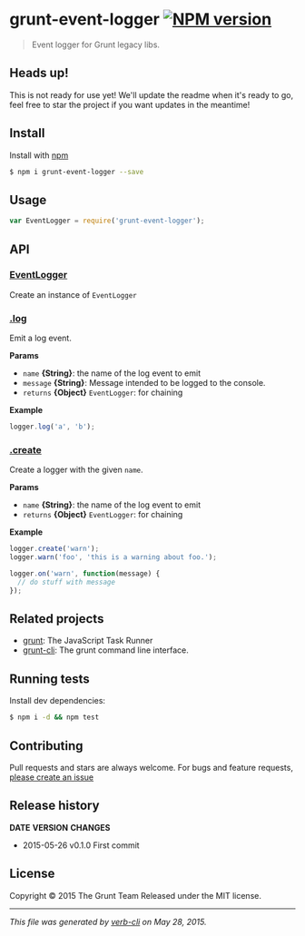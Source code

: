 # grunt-event-logger [![NPM version](https://badge.fury.io/js/grunt-event-logger.svg)](http://badge.fury.io/js/grunt-event-logger)

> Event logger for Grunt legacy libs.

## Heads up!

This is not ready for use yet! We'll update the readme when it's ready to go, feel free to star the project if you want updates in the meantime!

## Install

Install with [npm](https://www.npmjs.com/)

```sh
$ npm i grunt-event-logger --save
```

## Usage

```js
var EventLogger = require('grunt-event-logger');
```

## API

### [EventLogger](index.js#L19)

Create an instance of `EventLogger`

### [.log](index.js#L33)

Emit a log event.

**Params**

* `name` **{String}**: the name of the log event to emit
* `message` **{String}**: Message intended to be logged to the console.
* `returns` **{Object}** `EventLogger`: for chaining

**Example**

```js
logger.log('a', 'b');
```

### [.create](index.js#L46)

Create a logger with the given `name`.

**Params**

* `name` **{String}**: the name of the log event to emit
* `returns` **{Object}** `EventLogger`: for chaining

**Example**

```js
logger.create('warn');
logger.warn('foo', 'this is a warning about foo.');

logger.on('warn', function(message) {
  // do stuff with message
});
```

## Related projects

* [grunt](http://gruntjs.com/): The JavaScript Task Runner
* [grunt-cli](http://gruntjs.com/): The grunt command line interface.

## Running tests

Install dev dependencies:

```sh
$ npm i -d && npm test
```

## Contributing

Pull requests and stars are always welcome. For bugs and feature requests, [please create an issue](https://github.com/gruntjs/grunt-event-logger/issues/new)

## Release history

**DATE**       **VERSION**   **CHANGES**

* 2015-05-26   v0.1.0        First commit

## License

Copyright © 2015 The Grunt Team
Released under the MIT license.

***

_This file was generated by [verb-cli](https://github.com/assemble/verb-cli) on May 28, 2015._
